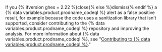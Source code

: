 If you {% ifversion ghes = 2.22 %}close{% else %}dismiss{% endif %} a {% data variables.product.prodname_codeql %} alert as a false positive result, for example because the code uses a sanitization library that isn't supported, consider contributing to the {% data variables.product.prodname_codeql %} repository and improving the analysis. For more information about {% data variables.product.prodname_codeql %}, see "[Contributing to {% data variables.product.prodname_codeql %}](https://github.com/github/codeql/blob/main/CONTRIBUTING.md)."
